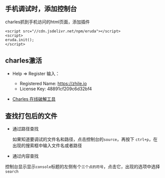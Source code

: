 ## 手机调试时，添加控制台

charles抓到手机访问的html页面，添加插件

```
<script src="//cdn.jsdelivr.net/npm/eruda"></script>
<script>
eruda.init();
</script>
```


## charles激活

- Help => Register 输入：

  - Registered Name: https://zhile.io
  - License Key: 48891cf209c6d32bf4

- [Charles 在线破解工具](https://www.zzzmode.com/mytools/charles/)

## 查找打包后的文件

- 通过路径查找

  如果知道要调试的文件名和路径，点击控制台的`source`，再按下
`ctrl+p`，在出现的搜索框中输入文件名或者路径

- 通过内容查找

控制台显示显示`console`标题的左侧有个`三个点的符号`，点击它，出现的选项中选择`search`